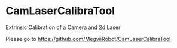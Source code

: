 # CamLaserCalibraTool
Extrinsic Calibration of a Camera and 2d Laser

Please go to https://github.com/MegviiRobot/CamLaserCalibraTool
